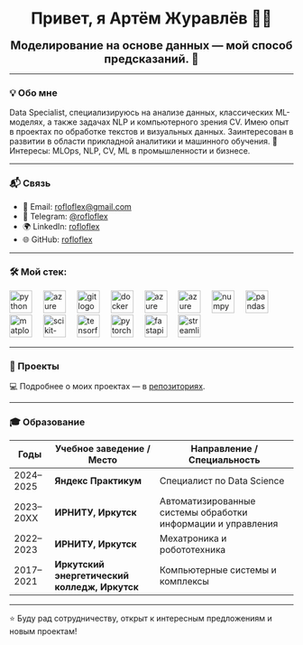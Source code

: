 <h1 align="center">Привет, я Артём Журавлёв 🙋‍♂️</h1>

<p align="center">
  <strong><span style="font-size:20px">Моделирование на основе данных — мой способ предсказаний. 🔬</span></strong>
</p>

---

### 💡 Обо мне

Data Specialist, специализируюсь на анализе данных, классических ML-моделях, а также задачах NLP и компьютерного зрения CV. Имею опыт в проектах по обработке текстов и визуальных данных. Заинтересован в развитии в области прикладной аналитики и машинного обучения.
🧠 Интересы: MLOps, NLP, CV, ML в промышленности и бизнесе.

---

### 📬 Связь

- 📧 Email: rofloflex@gmail.com  
- 💬 Telegram: [@rofloflex](https://t.me/rofloflex)  
- 🌍 LinkedIn: [rofloflex](https://www.linkedin.com/in/rofloflex/)  
- 🌐 GitHub: [rofloflex](https://github.com/rofloflex)

---

### 🛠️ Мой стек:

<div align="left">
  <img src="https://cdn.jsdelivr.net/gh/devicons/devicon@latest/icons/python/python-original.svg" height="40" alt="python logo" />
  <img width="12" />

  <img src="https://cdn.jsdelivr.net/gh/devicons/devicon@latest/icons/azuresqldatabase/azuresqldatabase-original.svg" height="40" alt="azure sql logo" />
  <img width="12" />
  
  <img src="https://cdn.jsdelivr.net/gh/devicons/devicon@latest/icons/git/git-original.svg" height="40" alt="git logo" />
  <img width="12" />
  
  <img src="https://cdn.jsdelivr.net/gh/devicons/devicon@latest/icons/docker/docker-original.svg" height="40" alt="docker logo" />
  <img width="12" />

  <img src="https://cdn.jsdelivr.net/gh/devicons/devicon@latest/icons/apacheairflow/apacheairflow-original.svg" height="40" alt="azure sql logo" />
  <img width="12" />

  <img src="https://cdn.jsdelivr.net/gh/devicons/devicon@latest/icons/apachespark/apachespark-original.svg" height="40" alt="azure sql logo" />
  <img width="12" />
  
  <img src="https://cdn.jsdelivr.net/gh/devicons/devicon@latest/icons/numpy/numpy-original.svg" height="40" alt="numpy logo" />
  <img width="12" />
  
  <img src="https://cdn.jsdelivr.net/gh/devicons/devicon@latest/icons/pandas/pandas-original.svg" height="40" alt="pandas logo" />
  <img width="12" />
  
  <img src="https://cdn.jsdelivr.net/gh/devicons/devicon@latest/icons/matplotlib/matplotlib-original.svg" height="40" alt="matplotlib logo" />
  <img width="12" />
  
  <img src="https://cdn.jsdelivr.net/gh/devicons/devicon@latest/icons/scikitlearn/scikitlearn-original.svg" height="40" alt="scikit-learn logo" />
  <img width="12" />
  
  <img src="https://cdn.jsdelivr.net/gh/devicons/devicon@latest/icons/tensorflow/tensorflow-original.svg" height="40" alt="tensorflow logo" />
  <img width="12" />
  
  <img src="https://cdn.jsdelivr.net/gh/devicons/devicon@latest/icons/pytorch/pytorch-original.svg" height="40" alt="pytorch logo" />
  <img width="12" />
  
  <img src="https://cdn.jsdelivr.net/gh/devicons/devicon/icons/fastapi/fastapi-original.svg" height="40" alt="fastapi logo" />
  <img width="12" />
  
  <img src="https://cdn.jsdelivr.net/gh/devicons/devicon/icons/streamlit/streamlit-original.svg" height="40" alt="streamlit logo" />
</div>

---

### 💼 Проекты

💻 Подробнее о моих проектах — в [репозиториях](https://github.com/rofloflex?tab=repositories).

---

### 🎓 Образование

| Годы      | Учебное заведение / Место                     | Направление / Специальность                                  |
| --------- | --------------------------------------------- | ------------------------------------------------------------ |
| 2024–2025 | **Яндекс Практикум**                          | Специалист по Data Science                                   |
| 2023–20XX | **ИРНИТУ, Иркутск**                           | Автоматизированные системы обработки информации и управления |
| 2022–2023 | **ИРНИТУ, Иркутск**                           | Мехатроника и робототехника                                  |
| 2017–2021 | **Иркутский энергетический колледж, Иркутск** | Компьютерные системы и комплексы                             |

---

⭐ Буду рад сотрудничеству, открыт к интересным предложениям и новым проектам!
